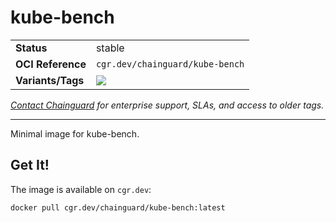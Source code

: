 <!--monopod:start-->
# kube-bench
| | |
| - | - |
| **Status** | stable |
| **OCI Reference** | `cgr.dev/chainguard/kube-bench` |
| **Variants/Tags** | ![](https://storage.googleapis.com/chainguard-images-build-outputs/summary/kube-bench.svg) |

*[Contact Chainguard](https://www.chainguard.dev/chainguard-images) for enterprise support, SLAs, and access to older tags.*

---
<!--monopod:end-->

Minimal image for kube-bench.

## Get It!

The image is available on `cgr.dev`:

```
docker pull cgr.dev/chainguard/kube-bench:latest
```
